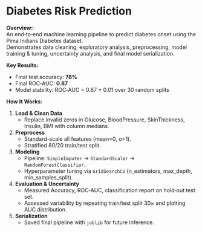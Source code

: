 # Diabetes Risk Prediction

**Overview:**  
An end‑to‑end machine learning pipeline to predict diabetes onset using the Pima Indians Diabetes dataset.  
Demonstrates data cleaning, exploratory analysis, preprocessing, model training & tuning, uncertainty analysis, and final model serialization.

**Key Results:**  
- Final test accuracy: **78%**  
- Final ROC‑AUC: **0.87**  
- Model stability: ROC‑AUC = 0.87 ± 0.01 over 30 random splits  

**How It Works:**  
1. **Load & Clean Data**  
   - Replace invalid zeros in Glucose, BloodPressure, SkinThickness, Insulin, BMI with column medians.  
2. **Preprocess**  
   - Standard-scale all features (mean=0, σ=1).  
   - Stratified 80/20 train/test split.  
3. **Modeling**  
   - Pipeline: `SimpleImputer` → `StandardScaler` → `RandomForestClassifier`.  
   - Hyperparameter tuning via `GridSearchCV` (n_estimators, max_depth, min_samples_split).  
4. **Evaluation & Uncertainty**  
   - Measured Accuracy, ROC‑AUC, classification report on hold‑out test set.  
   - Assessed variability by repeating train/test split 30× and plotting AUC distribution.  
5. **Serialization**  
   - Saved final pipeline with `joblib` for future inference.
